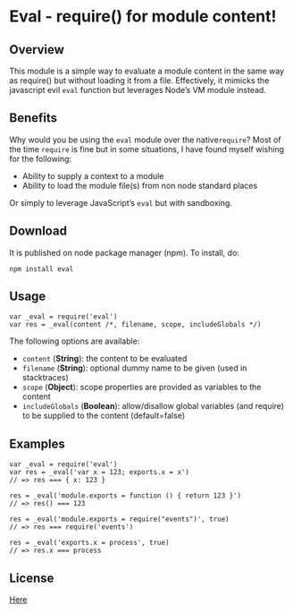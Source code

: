 Eval - require() for module content!
====================================

Overview
--------

This module is a simple way to evaluate a module content in the same way as require() but without loading it from a file. Effectively, it mimicks the javascript evil `eval` function but leverages Node’s VM module instead.

Benefits
--------

Why would you be using the `eval` module over the native`require`? Most of the time `require` is fine but in some situations, I have found myself wishing for the following:

-   Ability to supply a context to a module
-   Ability to load the module file(s) from non node standard places

Or simply to leverage JavaScript’s `eval` but with sandboxing.

Download
--------

It is published on node package manager (npm). To install, do:

    npm install eval

Usage
-----

    var _eval = require('eval')
    var res = _eval(content /*, filename, scope, includeGlobals */)

The following options are available:

-   `content` (**String**): the content to be evaluated
-   `filename` (**String**): optional dummy name to be given (used in stacktraces)
-   `scope` (**Object**): scope properties are provided as variables to the content
-   `includeGlobals` (**Boolean**): allow/disallow global variables (and require) to be supplied to the content (default=false)

Examples
--------

    var _eval = require('eval')
    var res = _eval('var x = 123; exports.x = x')
    // => res === { x: 123 }

    res = _eval('module.exports = function () { return 123 }')
    // => res() === 123

    res = _eval('module.exports = require("events")', true)
    // => res === require('events')

    res = _eval('exports.x = process', true)
    // => res.x === process

License
-------

[Here](https://github.com/pierrec/node-eval/tree/master/LICENSE)
